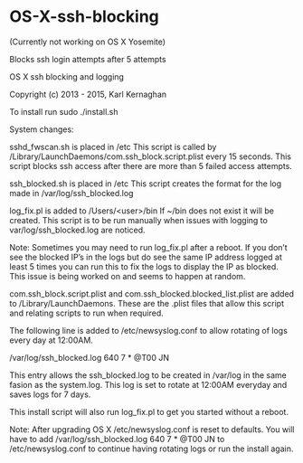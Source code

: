 OS-X-ssh-blocking
=================
(Currently not working on OS X Yosemite)

Blocks ssh login attempts after 5 attempts

OS X ssh blocking and logging

Copyright (c) 2013 - 2015, Karl Kernaghan

To install run sudo ./install.sh


System changes:

sshd_fwscan.sh is placed in /etc
This script is called by /Library/LaunchDaemons/com.ssh_block.script.plist
every 15 seconds. This script blocks ssh access after there are more than
5 failed access attempts.


ssh_blocked.sh is placed in /etc
This script creates the format for the log made in /var/log/ssh_blocked.log


log_fix.pl is added to /Users/\<user\>/bin
If ~/bin does not exist it will be created.
This script is to be run manually when issues with logging to var/log/ssh_blocked.log
are noticed. 

Note: Sometimes you may need to run log_fix.pl after a reboot. If you don’t see the blocked IP’s in the logs but do see the same IP address logged at least 5 times you can run this to fix the logs to display the IP as blocked. This issue is being worked on and seems to happen at random.


com.ssh_block.script.plist and com.ssh_blocked.blocked_list.plist
are added to /Library/LaunchDaemons. These are the .plist files that
allow this script and relating scripts to run when required.


The following line is added to /etc/newsyslog.conf to allow rotating of logs every 
day at 12:00AM. 

/var/log/ssh_blocked.log 640 7 * @T00 JN


This entry allows the ssh_blocked.log to be created in /var/log in the 
same fasion as the system.log. This log is set to rotate at 12:00AM 
everyday and saves logs for 7 days.


This install script will also run log_fix.pl to get you started without 
a reboot.

Note: After upgrading OS X /etc/newsyslog.conf is reset to defaults. 
You will have to add /var/log/ssh_blocked.log 640 7 * @T00 JN to 
/etc/newsyslog.conf to continue having rotating logs or run the install again.
